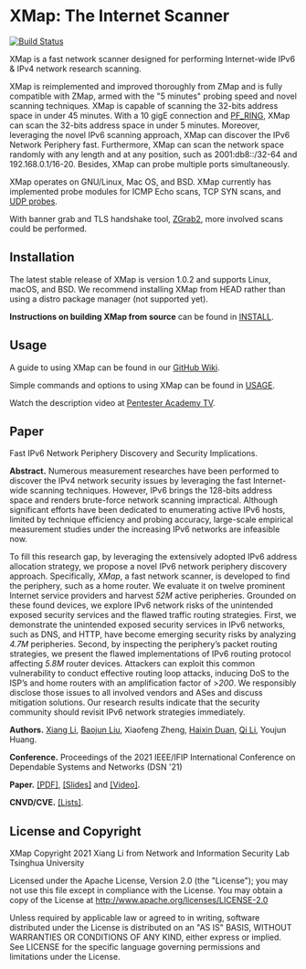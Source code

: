 XMap: The Internet Scanner
==========================
[![Build Status](https://travis-ci.com/idealeer/xmap.svg?token=Si5TyFph867jMev16gn1&branch=master)](https://travis-ci.com/idealeer/xmap)

XMap is a fast network scanner designed for performing Internet-wide IPv6 & IPv4 network research scanning.

XMap is reimplemented and improved thoroughly from ZMap and is fully compatible with ZMap, armed with the "5 minutes" probing speed and novel scanning techniques. XMap is capable of scanning the 32-bits address space in under 45 minutes. With a 10 gigE connection and [PF_RING](http://www.ntop.org/products/packet-capture/pf_ring/), XMap can scan the 32-bits address space in under 5 minutes. Moreover, leveraging the novel IPv6 scanning approach, XMap can discover the IPv6 Network Periphery fast. Furthermore, XMap can scan the network space randomly with any length and at any position, such as 2001:db8::/32-64 and 192.168.0.1/16-20. Besides, XMap can probe multiple ports simultaneously.

XMap operates on GNU/Linux, Mac OS, and BSD. XMap currently has implemented probe modules for ICMP Echo scans, TCP SYN scans, and [UDP probes](https://github.com/idealeer/xmap/blob/master/examples/udp-probes/README).

With banner grab and TLS handshake tool, [ZGrab2](https://github.com/zmap/zgrab2), more involved scans could be performed.

Installation
------------

The latest stable release of XMap is version 1.0.2 and supports Linux, macOS, and BSD. We recommend installing XMap from HEAD rather than using a distro package manager (not supported yet).

**Instructions on building XMap from source** can be found in [INSTALL](https://github.com/idealeer/xmap/blob/master/INSTALL.md).

Usage
-----

A guide to using XMap can be found in our [GitHub Wiki](https://github.com/idealeer/xmap/wiki).

Simple commands and options to using XMap can be found in [USAGE](https://github.com/idealeer/xmap/blob/master/src/xmap.1.ronn).

Watch the description video at [Pentester Academy TV](https://www.youtube.com/watch?v=wgdFham6P2Y).

## Paper

Fast IPv6 Network Periphery Discovery and Security Implications.

**Abstract.** Numerous measurement researches have been performed to discover the IPv4 network security issues by leveraging the fast Internet-wide scanning techniques. However, IPv6 brings the 128-bits address space and renders brute-force network scanning impractical. Although significant efforts have been dedicated to enumerating active IPv6 hosts, limited by technique efficiency and probing accuracy, large-scale empirical measurement studies under the increasing IPv6 networks are infeasible now. 

To fill this research gap, by leveraging the extensively adopted IPv6 address allocation strategy, we propose a novel IPv6 network periphery discovery approach. Specifically, *XMap*, a fast network scanner, is developed to find the periphery, such as a home router. We evaluate it on twelve prominent Internet service providers and harvest *52M* active peripheries. Grounded on these found devices, we explore IPv6 network risks of the unintended exposed security services and the flawed traffic routing strategies. First, we demonstrate the unintended exposed security services in IPv6 networks, such as DNS, and HTTP, have become emerging security risks by analyzing *4.7M* peripheries. Second, by inspecting the periphery’s packet routing strategies, we present the flawed implementations of IPv6 routing protocol affecting *5.8M* router devices. Attackers can exploit this common vulnerability to conduct effective routing loop attacks, inducing DoS to the ISP’s and home routers with an amplification factor of >*200*. We responsibly disclose those issues to all involved vendors and ASes and discuss mitigation solutions. Our research results indicate that the security community should revisit IPv6 network strategies immediately.

**Authors.** [Xiang Li](https://netsec.ccert.edu.cn/people/lx19), [Baojun Liu](https://netsec.ccert.edu.cn/people/lbj20/), Xiaofeng Zheng, [Haixin Duan](https://netsec.ccert.edu.cn/people/duanhx/), [Qi Li](https://netsec.ccert.edu.cn/people/qli/), Youjun Huang.

**Conference.** Proceedings of the 2021 IEEE/IFIP International Conference on Dependable Systems and Networks (DSN '21) 

**Paper.** [[PDF]](https://idealeer.github.io/publication/dsn21/dsn21-paper-li.pdf), [[Slides]](https://idealeer.github.io/publication/dsn21/dsn21-slides-li.pdf) and [[Video]](https://www.youtube.com/watch?v=aMlo_91-RlY).

**CNVD/CVE.** [[Lists]](https://idealeer.github.io/publication/dsn21/).

License and Copyright
---------------------

XMap Copyright 2021 Xiang Li from Network and Information Security Lab Tsinghua University

Licensed under the Apache License, Version 2.0 (the "License"); you may not use
this file except in compliance with the License. You may obtain a copy of the
License at http://www.apache.org/licenses/LICENSE-2.0

Unless required by applicable law or agreed to in writing, software distributed
under the License is distributed on an "AS IS" BASIS, WITHOUT WARRANTIES OR
CONDITIONS OF ANY KIND, either express or implied. See LICENSE for the specific
language governing permissions and limitations under the License.
